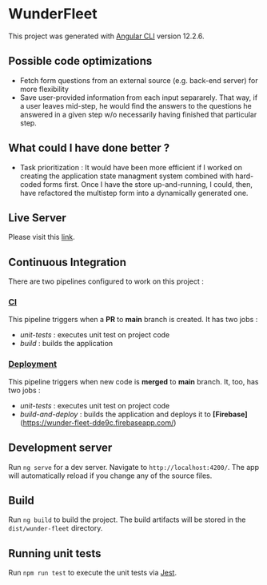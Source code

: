 # WunderFleet

This project was generated with [Angular CLI](https://github.com/angular/angular-cli) version 12.2.6.

## Possible code optimizations
- Fetch form questions from an external source (e.g. back-end server) for more flexibility
- Save user-provided information from each input separarely. That way, if a user leaves mid-step, he would find the answers to the questions he answered in a given step w/o necessarily having finished that particular step.

## What could I have done better ?
- Task prioritization : It would have been more efficient if I worked on creating the application state managment system combined with hard-coded forms first. Once I have the store up-and-running, I could, then, have refactored the multistep form into a dynamically generated one.

## Live Server

Please visit this [link](https://wunder-fleet-dde9c.firebaseapp.com/).

## Continuous Integration

There are two pipelines configured to work on this project :
### [CI](https://github.com/rayen-raffa/wunder-fleet/blob/main/.github/workflows/main.yml)
This pipeline triggers when a **PR** to **main** branch is created. It has two jobs :
- *unit-tests* : executes unit test on project code
- *build* : builds the application
### [Deployment](https://github.com/rayen-raffa/wunder-fleet/blob/main/.github/workflows/deploy.yml)
This pipeline triggers when new code is **merged** to **main** branch. It, too, has two jobs :
- *unit-tests* : executes unit test on project code
- *build-and-deploy* : builds the application and deploys it to **[Firebase]**(https://wunder-fleet-dde9c.firebaseapp.com/)

## Development server

Run `ng serve` for a dev server. Navigate to `http://localhost:4200/`. The app will automatically reload if you change any of the source files.

## Build

Run `ng build` to build the project. The build artifacts will be stored in the `dist/wunder-fleet` directory.

## Running unit tests

Run `npm run test` to execute the unit tests via [Jest](https://jestjs.io/).

